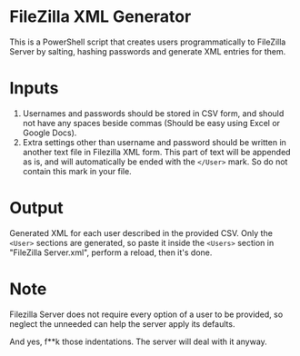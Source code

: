 # FileZilla XML Generator
This is a  PowerShell script that creates users programmatically to FileZilla Server by salting, hashing passwords and generate XML entries for them.

# Inputs
1. Usernames and passwords should be stored in CSV form, and should not have any spaces beside commas (Should be easy using Excel or Google Docs). 
2. Extra settings other than username and password should be written in another text file in Filezilla XML form. This part of text will be appended as is, and will automatically be ended with the `</User>` mark. So do not contain this mark in your file.

# Output
Generated XML for each user described in the provided CSV. Only the `<User>` sections are generated, so paste it inside the `<Users>` section in "FileZilla Server.xml", perform a reload, then it's done.
# Note

Filezilla Server does not require every option of a user to be provided, so neglect the unneeded can help the server apply its defaults.

And yes, f**k those indentations. The server will deal with it anyway.
